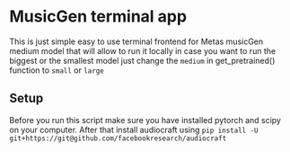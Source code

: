 # MusicGen terminal app
This is just simple easy to use terminal frontend for Metas musicGen medium model that will allow to run it locally in case you want to run the biggest or the smallest model just change the `medium` in get_pretrained() function to `small` or `large` 
## Setup
Before you run this script make sure you have installed pytorch and scipy on your computer.
After that install audiocraft using `pip install -U git+https://git@github.com/facebookresearch/audiocraft`
